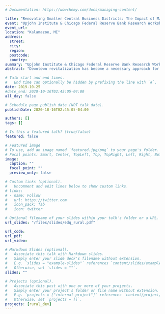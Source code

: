 ```yaml
---
# Documentation: https://wowchemy.com/docs/managing-content/

title: "Renovating Smaller Central Business Districts: The Impact of Main Street Revitalization on Rural Job Growth"
event: "Upjohn Institute & Chicago Federal Reserve Bank Research Workshop"
event_url:
location: "Kalamazoo, MI"
address:
  street:
  city:
  region:
  postcode:
  country:
summary: "Upjohn Institute & Chicago Federal Reserve Bank Research Workshop"
abstract: "Downtown revitalization has become a necessary approach for communities attempting to reverse the momentum of economic decline and suburbanization. One such endeavor, the Main Street Program, equips smaller towns and cities with the resources and know-how to leverage their dense, walkable retail corridor(s) as an economic development asset. This paper uses longitudinal business establishment data to evaluate the viability of the Main Street Program as a means of downtown revitalization. I use a difference-in-differences design to estimate the program's causal impact on growth in the downtown job market---jobs in and adjacent to the downtown (Main Street) retail district---in  communities that adopted the Main Street Program (compared to those communities that did not). This analytical focus on a hyperlocal spatial area is necessary because of the scale of the program: unlike larger urban counterparts (such as the Urban Enterprise Zone program of the 1990s), the Main Street Program is only likely to have an impact on a relatively small spatial extent beyond the community's central business district. Due to this inherently small-scale nature, the Main Street Program is best studied in the context of rural town centers within micropolitan areas (and other moderately-populated non-metropolitan counties)."

# Talk start and end times.
#   End time can optionally be hidden by prefixing the line with `#`.
date: 2019-10-25
#date_end: 2020-10-16T02:45:05-04:00
all_day: false

# Schedule page publish date (NOT talk date).
publishDate: 2020-10-16T02:45:05-04:00

authors: []
tags: []

# Is this a featured talk? (true/false)
featured: false

# Featured image
# To use, add an image named `featured.jpg/png` to your page's folder.
# Focal points: Smart, Center, TopLeft, Top, TopRight, Left, Right, BottomLeft, Bottom, BottomRight.
image:
  caption: ""
  focal_point: ""
  preview_only: false

# Custom links (optional).
#   Uncomment and edit lines below to show custom links.
# links:
# - name: Follow
#   url: https://twitter.com
#   icon_pack: fab
#   icon: twitter

# Optional filename of your slides within your talk's folder or a URL.
url_slides: "/files/slides/edq_rural.pdf"

url_code:
url_pdf:
url_video:

# Markdown Slides (optional).
#   Associate this talk with Markdown slides.
#   Simply enter your slide deck's filename without extension.
#   E.g. `slides = "example-slides"` references `content/slides/example-slides.md`.
#   Otherwise, set `slides = ""`.
slides: ""

# Projects (optional).
#   Associate this post with one or more of your projects.
#   Simply enter your project's folder or file name without extension.
#   E.g. `projects = ["internal-project"]` references `content/project/deep-learning/index.md`.
#   Otherwise, set `projects = []`.
projects: [rural_dev]
---
```

